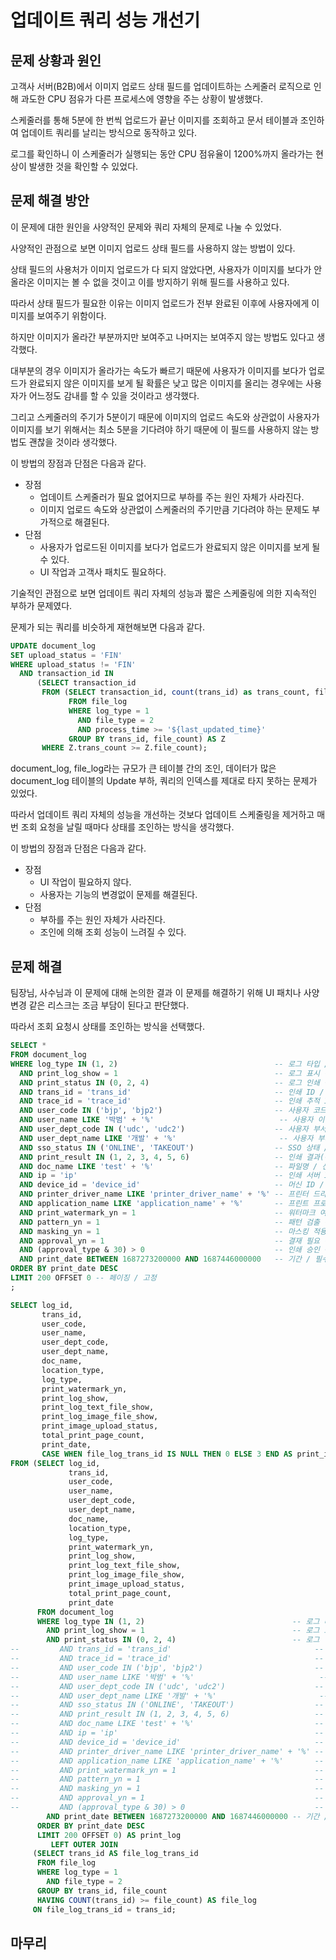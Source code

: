 # 업데이트 쿼리 성능 개선기

## 문제 상황과 원인

고객사 서버(B2B)에서 이미지 업로드 상태 필드를 업데이트하는 스케줄러 로직으로 인해 과도한 CPU 점유가 다른 프로세스에 영향을 주는 상황이 발생했다.

스케줄러를 통해 5분에 한 번씩 업로드가 끝난 이미지를 조회하고 문서 테이블과 조인하여 업데이트 쿼리를 날리는 방식으로 동작하고 있다.

로그를 확인하니 이 스케줄러가 실행되는 동안 CPU 점유율이 1200%까지 올라가는 현상이 발생한 것을 확인할 수 있었다.

## 문제 해결 방안

이 문제에 대한 원인을 사양적인 문제와 쿼리 자체의 문제로 나눌 수 있었다.

사양적인 관점으로 보면 이미지 업로드 상태 필드를 사용하지 않는 방법이 있다.

상태 필드의 사용처가 이미지 업로드가 다 되지 않았다면, 사용자가 이미지를 보다가 안 올라온 이미지는 볼 수 없을 것이고 이를 방지하기 위해 필드를 사용하고 있다. 

따라서 상태 필드가 필요한 이유는 이미지 업로드가 전부 완료된 이후에 사용자에게 이미지를 보여주기 위함이다.

하지만 이미지가 올라간 부분까지만 보여주고 나머지는 보여주지 않는 방법도 있다고 생각했다.

대부분의 경우 이미지가 올라가는 속도가 빠르기 때문에 사용자가 이미지를 보다가 업로드가 완료되지 않은 이미지를 보게 될 확률은 낮고 많은 이미지를 올리는 경우에는 
사용자가 어느정도 감내를 할 수 있을 것이라고 생각했다.

그리고 스케줄러의 주기가 5분이기 때문에 이미지의 업로드 속도와 상관없이 사용자가 이미지를 보기 위해서는 최소 5분을 기다려야 하기 때문에 이 필드를 사용하지 않는 방법도 괜찮을 것이라 생각했다.

이 방법의 장점과 단점은 다음과 같다.

- 장점
  - 업데이트 스케줄러가 필요 없어지므로 부하를 주는 원인 자체가 사라진다.
  - 이미지 업로드 속도와 상관없이 스케줄러의 주기만큼 기다려야 하는 문제도 부가적으로 해결된다.
- 단점
  - 사용자가 업로드된 이미지를 보다가 업로드가 완료되지 않은 이미지를 보게 될 수 있다.
  - UI 작업과 고객사 패치도 필요하다.

기술적인 관점으로 보면 업데이트 쿼리 자체의 성능과 짧은 스케줄링에 의한 지속적인 부하가 문제였다.

문제가 되는 쿼리를 비슷하게 재현해보면 다음과 같다.

```sql
UPDATE document_log
SET upload_status = 'FIN'
WHERE upload_status != 'FIN'
  AND transaction_id IN
      (SELECT transaction_id
       FROM (SELECT transaction_id, count(trans_id) as trans_count, file_count
             FROM file_log
             WHERE log_type = 1
               AND file_type = 2
               AND process_time >= '${last_updated_time}'
             GROUP BY trans_id, file_count) AS Z
       WHERE Z.trans_count >= Z.file_count);
```

document_log, file_log라는 규모가 큰 테이블 간의 조인, 데이터가 많은 document_log 테이블의 Update 부하, 쿼리의 인덱스를 제대로 타지 못하는 문제가 있었다.

따라서 업데이트 쿼리 자체의 성능을 개선하는 것보다 업데이트 스케줄링을 제거하고 매번 조회 요청을 날릴 때마다 상태를 조인하는 방식을 생각했다.

이 방법의 장점과 단점은 다음과 같다.

- 장점
  - UI 작업이 필요하지 않다.
  - 사용자는 기능의 변경없이 문제를 해결된다.
- 단점
  - 부하를 주는 원인 자체가 사라진다.
  - 조인에 의해 조회 성능이 느려질 수 있다.

## 문제 해결

팀장님, 사수님과 이 문제에 대해 논의한 결과 이 문제를 해결하기 위해 UI 패치나 사양 변경 같은 리스크는 조금 부담이 된다고 판단했다.

따라서 조회 요청시 상태를 조인하는 방식을 선택했다.

```sql
SELECT *
FROM document_log
WHERE log_type IN (1, 2)                                   -- 로그 타입 / 고정 / 1: 인쇄, 2: 검출
  AND print_log_show = 1                                   -- 로그 표시 여부 / 고정 / 0: 해당없음, 1: 표시, 2: 미표시
  AND print_status IN (0, 2, 4)                            -- 로그 인쇄 상태 / 고정 / 0: 해당 없음, 1: 미출력, 2: 출력(Approval), 4: 출력, 16: 미출력(블락)
  AND trans_id = 'trans_id'                                -- 인쇄 ID / 선택 / 미입력: 전체
  AND trace_id = 'trace_id'                                -- 인쇄 추적 ID / 선택 / 미입력: 전체
  AND user_code IN ('bjp', 'bjp2')                         -- 사용자 코드 / 선택 / 미입력: 전체
  AND user_name LIKE '박범' + '%'                            -- 사용자 이름 / 선택 / 미입력: 전체
  AND user_dept_code IN ('udc', 'udc2')                    -- 사용자 부서 코드 / 선택 / 미입력: 전체
  AND user_dept_name LIKE '개발' + '%'                       -- 사용자 부서 이름 / 선택 / 미입력: 전체
  AND sso_status IN ('ONLINE', 'TAKEOUT')                  -- SSO 상태 / 선택 / 미입력: 전체, ONLINE: 온라인, TAKEOUT: 반출, OFFLINE: 오프라인
  AND print_result IN (1, 2, 3, 4, 5, 6)                   -- 인쇄 결과(예외처리 적용 여부에 따른 인쇄 결과) / 선택 / 0: 해당없음(null 처리를 위한 값), 1: 일반 인쇄(예외처리 미적용), 2: 워터마크 인쇄(예외처리 미적용), 3 : URL, application, printer driver 등 정책에 의한 워터마크 예외, 4 : FXM 기간 워터마크 예외, 5 : FXM 첨부 문서 워터마크 예외, 6 : FXM 결재 후 워터마크 예외
  AND doc_name LIKE 'test' + '%'                           -- 파일명 / 선택 / 미입력: 전체
  AND ip = 'ip'                                            -- 인쇄 서버 IP / 선택 / 미입력: 전체
  AND device_id = 'device_id'                              -- 머신 ID / 선택 / 미입력: 전체
  AND printer_driver_name LIKE 'printer_driver_name' + '%' -- 프린터 드라이버명 / 선택 / 미입력: 전체
  AND application_name LIKE 'application_name' + '%'       -- 프린트 프로그램명 / 선택 / 미입력: 전체
  AND print_watermark_yn = 1                               -- 워터마크 여부 / 선택 / 미입력: 전체, 1: 워터마크 인쇄, 2: 일반 인쇄
  AND pattern_yn = 1                                       -- 패턴 검출 여부 / 선택 / 미입력: 전체 / 1: 검출, 2: 미검출
  AND masking_yn = 1                                       -- 마스킹 적용 여부 / 선택 / 미입력: 전체 / 1: 적용, 2: 미적용
  AND approval_yn = 1                                      -- 결재 필요 여부 / 선택 / 미입력: 전체 / 1: 필요, 2: 불필요
  AND (approval_type & 30) > 0                             -- 인쇄 승인 종류(결재 필요 여부) / 선택 / 1 : 해당 없음, 2 : 인쇄 시 무조건 결재, 4 : 검출 문서 인쇄 예외, 8 : 마스킹 인쇄 예외, 16 : 워터마크 인쇄 예외 / 비트 연산
  AND print_date BETWEEN 1687273200000 AND 1687446000000   -- 기간 / 필수
ORDER BY print_date DESC
LIMIT 200 OFFSET 0 -- 페이징 / 고정
;
```

```sql
SELECT log_id,
       trans_id,
       user_code,
       user_name,
       user_dept_code,
       user_dept_name,
       doc_name,
       location_type,
       log_type,
       print_watermark_yn,
       print_log_show,
       print_log_text_file_show,
       print_log_image_file_show,
       print_image_upload_status,
       total_print_page_count,
       print_date,
       CASE WHEN file_log_trans_id IS NULL THEN 0 ELSE 3 END AS print_image_upload_status
FROM (SELECT log_id,
             trans_id,
             user_code,
             user_name,
             user_dept_code,
             user_dept_name,
             doc_name,
             location_type,
             log_type,
             print_watermark_yn,
             print_log_show,
             print_log_text_file_show,
             print_log_image_file_show,
             print_image_upload_status,
             total_print_page_count,
             print_date
      FROM document_log
      WHERE log_type IN (1, 2)                                 -- 로그 타입 / 고정 / 1: 인쇄, 2: 검출
        AND print_log_show = 1                                 -- 로그 표시 여부 / 고정 / 0: 해당없음, 1: 표시, 2: 미표시
        AND print_status IN (0, 2, 4)                          -- 로그 인쇄 상태 / 고정 / 0: 해당 없음, 1: 미출력, 2: 출력(Approval), 4: 출력, 16: 미출력(블락)
--         AND trans_id = 'trans_id'                                -- 인쇄 ID / 선택 / 미입력: 전체
--         AND trace_id = 'trace_id'                                -- 인쇄 추적 ID / 선택 / 미입력: 전체
--         AND user_code IN ('bjp', 'bjp2')                         -- 사용자 코드 / 선택 / 미입력: 전체
--         AND user_name LIKE '박범' + '%'                            -- 사용자 이름 / 선택 / 미입력: 전체
--         AND user_dept_code IN ('udc', 'udc2')                    -- 사용자 부서 코드 / 선택 / 미입력: 전체
--         AND user_dept_name LIKE '개발' + '%'                       -- 사용자 부서 이름 / 선택 / 미입력: 전체
--         AND sso_status IN ('ONLINE', 'TAKEOUT')                  -- SSO 상태 / 선택 / 미입력: 전체, ONLINE: 온라인, TAKEOUT: 반출, OFFLINE: 오프라인
--         AND print_result IN (1, 2, 3, 4, 5, 6)                   -- 인쇄 결과(예외처리 적용 여부에 따른 인쇄 결과) / 선택 / 0: 해당없음(null 처리를 위한 값), 1: 일반 인쇄(예외처리 미적용), 2: 워터마크 인쇄(예외처리 미적용), 3 : URL, application, printer driver 등 정책에 의한 워터마크 예외, 4 : FXM 기간 워터마크 예외, 5 : FXM 첨부 문서 워터마크 예외, 6 : FXM 결재 후 워터마크 예외
--         AND doc_name LIKE 'test' + '%'                           -- 파일명 / 선택 / 미입력: 전체
--         AND ip = 'ip'                                            -- 인쇄 서버 IP / 선택 / 미입력: 전체
--         AND device_id = 'device_id'                              -- 머신 ID / 선택 / 미입력: 전체
--         AND printer_driver_name LIKE 'printer_driver_name' + '%' -- 프린터 드라이버명 / 선택 / 미입력: 전체
--         AND application_name LIKE 'application_name' + '%'       -- 프린트 프로그램명 / 선택 / 미입력: 전체
--         AND print_watermark_yn = 1                               -- 워터마크 여부 / 선택 / 미입력: 전체, 1: 워터마크 인쇄, 2: 일반 인쇄
--         AND pattern_yn = 1                                       -- 패턴 검출 여부 / 선택 / 미입력: 전체 / 1: 검출, 2: 미검출
--         AND masking_yn = 1                                       -- 마스킹 적용 여부 / 선택 / 미입력: 전체 / 1: 적용, 2: 미적용
--         AND approval_yn = 1                                      -- 결재 필요 여부 / 선택 / 미입력: 전체 / 1: 필요, 2: 불필요
--         AND (approval_type & 30) > 0                             -- 인쇄 승인 종류(결재 필요 여부) / 선택 / 1 : 해당 없음, 2 : 인쇄 시 무조건 결재, 4 : 검출 문서 인쇄 예외, 8 : 마스킹 인쇄 예외, 16 : 워터마크 인쇄 예외 / 비트 연산
        AND print_date BETWEEN 1687273200000 AND 1687446000000 -- 기간 / 필수
      ORDER BY print_date DESC
      LIMIT 200 OFFSET 0) AS print_log
         LEFT OUTER JOIN
     (SELECT trans_id AS file_log_trans_id
      FROM file_log
      WHERE log_type = 1
        AND file_type = 2
      GROUP BY trans_id, file_count
      HAVING COUNT(trans_id) >= file_count) AS file_log
     ON file_log_trans_id = trans_id;

```

## 마무리
